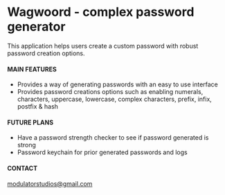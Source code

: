  # Wagwoord - complex password generator

This application helps users create a custom password with robust password creation options.  

#### MAIN FEATURES
- Provides a way of generating passwords with an easy to use interface
- Provides password creations options such as enabling numerals, characters, uppercase, lowercase, complex characters, prefix, infix, postfix & hash
 

#### FUTURE PLANS
- Have a password strength checker to see if password generated is strong
- Password keychain for prior generated passwords and logs 

#### CONTACT
modulatorstudios@gmail.com
 

 

 
